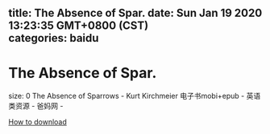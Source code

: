 
title: The Absence of Spar.
date: Sun Jan 19 2020 13:23:35 GMT+0800 (CST)    
categories: baidu
---

# The Absence of Spar.
size: 0
 The Absence of Sparrows - Kurt Kirchmeier 电子书mobi+epub - 英语类资源 - 爸妈网 -
 

[How to download](https://bpcam.bemobtrk.com/go/2ceec3aa-1ca2-46d6-b9ff-aaa5c184517c?jno=324)